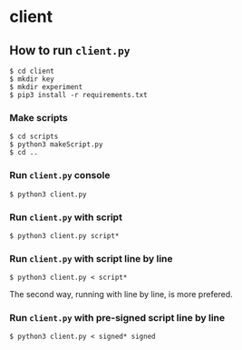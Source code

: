 # client

## How to run `client.py`

```
$ cd client
$ mkdir key
$ mkdir experiment
$ pip3 install -r requirements.txt
```

### Make scripts
```
$ cd scripts
$ python3 makeScript.py
$ cd ..
```

### Run `client.py` console
```
$ python3 client.py
```

### Run `client.py` with script
```
$ python3 client.py script*
```

<!--
### Run `client.py` with pre-signed script
```
$ python3 client.py signed*
```
-->

### Run `client.py` with script line by line
```
$ python3 client.py < script*
```

The second way, running with line by line, is more prefered.


### Run `client.py` with pre-signed script line by line
```
$ python3 client.py < signed* signed
```

<!--
### Run `client.py` parallel
```
$ sh runScripts.sh <rounds>
```
* MUST set <rounds> .
-->

<!--
$ cd client
$ mkdir key
$ mkdir experiment 
$ cd script
$ python3 makeScript.py
0(default) 선택 -> 적절한 파라미터 입력
client의 개인키/공개키 및 대응되는 비트코인 주소, 스크립트가 자동으로 생성됨

scriptAddUser: rouTEE 내부에 초기화된 user account 추가
scriptDepositReq: 생성된 모든 account에 대해 deposit request 발생시킴
scriptDepositTx: 가상의 deposit transaction을 랜덤하게 생성 및 처리; account의 잔금이 업데이트됨
scriptPayment: 생성된 account 간에 랜덤 payment 발생
scriptSettleReq: 생성된 account를 대상으로 랜덤하게 settle request 발생
scriptUpdateSPV: 생성된 account를 대상으로 랜덤하게 SPV 블록 넘버 업데이트

$ cd ../
$ python3 client.py
client.py가 실행되면 적절한 script 파일명 입력 (ex. scriptAddUser)
각 script에 대하여, rouTEE와 정상적으로 통신 및 메시지를 수신하면 메시지 송수신 사이에 걸린 시간을 experiment 폴더 내부에 저장 (ex. paymentResult)
# 주의사항: experiment 내부에 기록되는 데이터는 이미 존재하는 파일에 append됨 
-->

<!--
Past runClient.sh

#!/bin/bash

#
# rouTEE evaluation script
# run docker image for rouTEE & run this script anywhere you want
#

# get input
echo ""
read -p "how many users: " userNumber
read -p "how many payments per client: " paymentNumber
read -p "how many clients: " clientNumber
echo ""

# make create channels script
echo "Making scripts..."
docker exec -it routee bash -c "cd && cd rouTEE/client/scripts && python3 makeScript.py 1 ${userNumber} scc${userNumber}"

# make random payments scripts concurrently
RANGE=$(seq 1 ${clientNumber})
makeScriptCmd=""
for i in $RANGE
do
	makeScriptCmd="${makeScriptCmd} cd && cd rouTEE/client/scripts && python3 makeScript.py 2 ${paymentNumber} ${userNumber} sp${userNumber}_${paymentNumber}_$i &"
done
makeScriptCmd=${makeScriptCmd% *&} # cut out string " &" at the last
docker exec -it routee bash -c "${makeScriptCmd}"

# remove previous experiment's logs
echo "\nRemoving previous experiment's logs"
docker exec -it routee bash -c "cd && cd rouTEE/client/resultLogs && rm s*"

# run create channels script & save log (2>&1: including error logs)
docker exec -it routee bash -c "cd && cd rouTEE/client && python3 client.py scc${userNumber} > resultLogs/scc${userNumber} 2>&1"

# run random payments scripts concurrently & save log (2>&1: including error logs)
paymentCmd=""
for i in $RANGE
do
	scriptName="sp${userNumber}_${paymentNumber}_$i"
	paymentCmd="${paymentCmd} cd && cd rouTEE/client && python3 client.py ${scriptName} > resultLogs/${scriptName} 2>&1 &"
done
paymentCmd=${paymentCmd% *&} # cut out string " &" at the last
echo "\nRunning payment scripts..."
docker exec -it routee bash -c "${paymentCmd}"

echo "\nAll Done!\n"
-->
